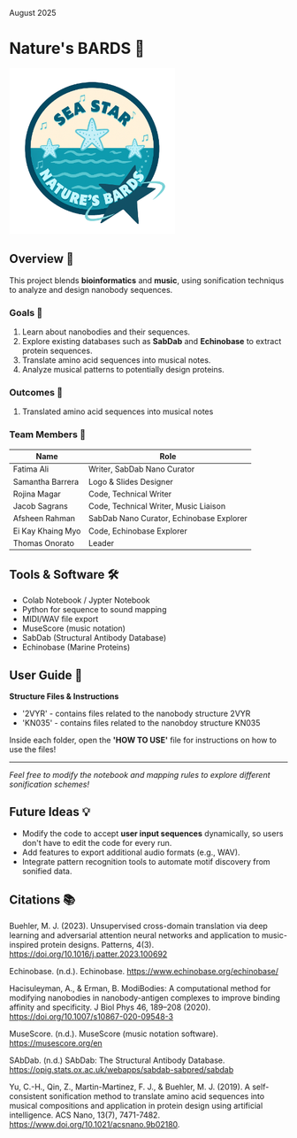 
August 2025
# Nature's BARDS 🧬
<img src="images/logo.png" alt="Logo" height="300">

## Overview 💭
This project blends **bioinformatics** and **music**, using sonification techniqus to analyze and design nanobody sequences.  


### Goals 🎯
1. Learn about nanobodies and their sequences.
2. Explore existing databases such as **SabDab** and **Echinobase** to extract protein sequences.
3. Translate amino acid sequences into musical notes.
4. Analyze musical patterns to potentially design proteins.


### Outcomes 🎉
1. Translated amino acid sequences into musical notes


### Team Members 👥

| Name              | Role                                     |
|-------------------|------------------------------------------|
| Fatima Ali        | Writer, SabDab Nano Curator              |
| Samantha Barrera  | Logo & Slides Designer                   |
| Rojina Magar      | Code, Technical Writer                   |
| Jacob Sagrans     | Code, Technical Writer, Music Liaison    |
| Afsheen Rahman    | SabDab Nano Curator, Echinobase Explorer |
| Ei Kay Khaing Myo | Code, Echinobase Explorer                |                                           
| Thomas Onorato    | Leader                                   |



## Tools & Software 🛠️
  - Colab Notebook / Jypter Notebook
  - Python for sequence to sound mapping
  - MIDI/WAV file export
  - MuseScore (music notation)
  - SabDab (Structural Antibody Database)
  - Echinobase (Marine Proteins)


    
## User Guide 📝

  **Structure Files & Instructions**
  - '2VYR'  - contains files related to the nanobody structure 2VYR
  - 'KN035' - contains files related to the nanobdoy structure KN035

  Inside each folder, open the  **'HOW TO USE'** file for instructions on how to use the files! 

---

*Feel free to modify the notebook and mapping rules to explore different sonification schemes!*


## Future Ideas 💡
- Modify the code to accept **user input sequences** dynamically, so users don't have to edit the code for every run.  
- Add features to export additional audio formats (e.g., WAV).  
- Integrate pattern recognition tools to automate motif discovery from sonified data.  


## Citations 📚
Buehler, M. J. (2023). Unsupervised cross-domain translation via deep learning and adversarial attention neural networks and application to music-inspired protein designs. Patterns, 4(3). https://doi.org/10.1016/j.patter.2023.100692 

Echinobase. (n.d.). Echinobase. https://www.echinobase.org/echinobase/

Hacisuleyman, A., & Erman, B. ModiBodies: A computational method for modifying nanobodies in nanobody-antigen complexes to improve binding affinity and specificity. J Biol Phys 46, 189–208 (2020). https://doi.org/10.1007/s10867-020-09548-3

MuseScore. (n.d.). MuseScore (music notation software). https://musescore.org/en

SAbDab. (n.d.) SAbDab: The Structural Antibody Database. https://opig.stats.ox.ac.uk/webapps/sabdab-sabpred/sabdab

Yu, C.-H., Qin, Z., Martin-Martinez, F. J., & Buehler, M. J. (2019). A self-consistent sonification method to translate amino acid sequences into  musical compositions and application in protein design using artificial intelligence. ACS Nano, 13(7), 7471-7482. https://www.doi.org/10.1021/acsnano.9b02180.
###

